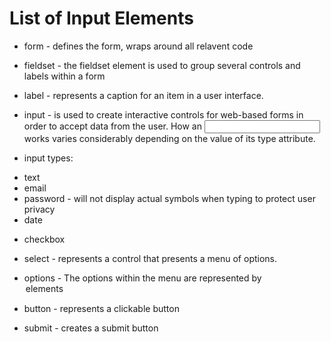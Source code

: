 # List of Input Elements

* form - defines the form, wraps around all relavent code

* fieldset - the fieldset element is used to group several controls and labels within a form

* label - represents a caption for an item in a user interface.

* input - is used to create interactive controls for web-based forms in order to accept data from the user. How an <input> works varies considerably depending on the value of its type attribute.

* input types: 
- text
- email
- password - will not display actual symbols when typing to protect user privacy
- date

* checkbox

* select - represents a control that presents a menu of options.
- options - The options within the menu are represented by <option> elements

* button - represents a clickable button

* submit - creates a submit button